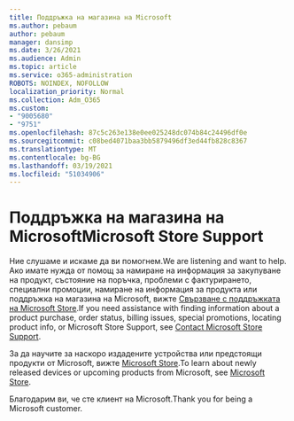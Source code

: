 ```yaml
---
title: Поддръжка на магазина на Microsoft
ms.author: pebaum
author: pebaum
manager: dansimp
ms.date: 3/26/2021
ms.audience: Admin
ms.topic: article
ms.service: o365-administration
ROBOTS: NOINDEX, NOFOLLOW
localization_priority: Normal
ms.collection: Adm_O365
ms.custom:
- "9005680"
- "9751"
ms.openlocfilehash: 87c5c263e138e0ee025248dc074b84c24496df0e
ms.sourcegitcommit: c08bed4071baa3bb5879496df3ed44fb828c8367
ms.translationtype: MT
ms.contentlocale: bg-BG
ms.lasthandoff: 03/19/2021
ms.locfileid: "51034906"
---
```

# <a name="microsoft-store-support"></a><span data-ttu-id="fb9bb-102">Поддръжка на магазина на Microsoft</span><span class="sxs-lookup"><span data-stu-id="fb9bb-102">Microsoft Store Support</span></span>

<span data-ttu-id="fb9bb-103">Ние слушаме и искаме да ви помогнем.</span><span class="sxs-lookup"><span data-stu-id="fb9bb-103">We are listening and want to help.</span></span> <span data-ttu-id="fb9bb-104">Ако имате нужда от помощ за намиране на информация за закупуване на продукт, състояние на поръчка, проблеми с фактурирането, специални промоции, намиране на информация за продукта или поддръжка на магазина на Microsoft, вижте [Свързване с поддръжката на Microsoft Store](https://support.microsoft.com/account-billing/contact-microsoft-store-support-4f615f2a-6bbd-fd69-6695-ae213d63eef0).</span><span class="sxs-lookup"><span data-stu-id="fb9bb-104">If you need assistance with finding information about a product purchase, order status, billing issues, special promotions, locating product info, or Microsoft Store Support, see [Contact Microsoft Store Support](https://support.microsoft.com/account-billing/contact-microsoft-store-support-4f615f2a-6bbd-fd69-6695-ae213d63eef0).</span></span>

<span data-ttu-id="fb9bb-105">За да научите за наскоро издадените устройства или предстоящи продукти от Microsoft, вижте [Microsoft Store](https://www.microsoft.com/?ql=1).</span><span class="sxs-lookup"><span data-stu-id="fb9bb-105">To learn about newly released devices or upcoming products from Microsoft, see [Microsoft Store](https://www.microsoft.com/?ql=1).</span></span>

<span data-ttu-id="fb9bb-106">Благодарим ви, че сте клиент на Microsoft.</span><span class="sxs-lookup"><span data-stu-id="fb9bb-106">Thank you for being a Microsoft customer.</span></span>